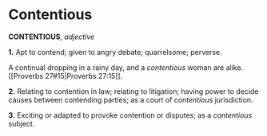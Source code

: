 # Contentious

**CONTENTIOUS**, _adjective_

**1.** Apt to contend; given to angry debate; quarrelsome; perverse.

A continual dropping in a rainy day, and a _contentious_ woman are alike. [[Proverbs 27#15|Proverbs 27:15]].

**2.** Relating to contention in law; relating to litigation; having power to decide causes between contending parties; as a court of _contentious_ jurisdiction.

**3.** Exciting or adapted to provoke contention or disputes; as a _contentious_ subject.